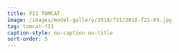 ```yaml
---
title: F21 TOMCAT
image: /images/model-gallery/2018/f21/2018-f21-05.jpg
tag: tomcat-f21
caption-style: no-caption no-title
sort-order: 5
---
```

